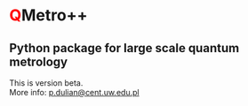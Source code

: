 # <span style="color:red">Q</span>Metro++
## Python package for large scale quantum metrology
This is version beta.   
More info: p.dulian@cent.uw.edu.pl